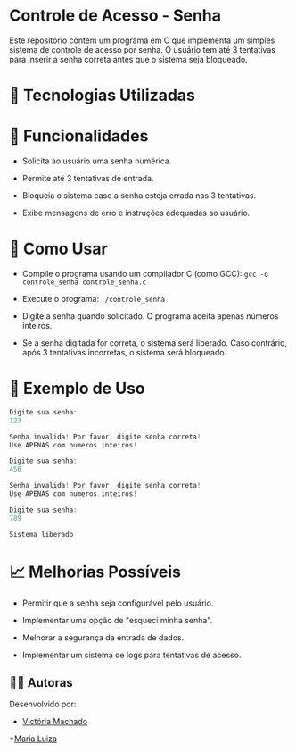 # Controle de Acesso - Senha

Este repositório contém um programa em C que implementa um simples sistema de controle de acesso por senha. O usuário tem até 3 tentativas para inserir a senha correta antes que o sistema seja bloqueado.

# 📌 Tecnologias Utilizadas



# 🔹 Funcionalidades

* Solicita ao usuário uma senha numérica.

* Permite até 3 tentativas de entrada.

* Bloqueia o sistema caso a senha esteja errada nas 3 tentativas.

* Exibe mensagens de erro e instruções adequadas ao usuário.

# 🚀 Como Usar

* Compile o programa usando um compilador C (como GCC): ```gcc -o controle_senha controle_senha.c```

* Execute o programa: ```./controle_senha```

* Digite a senha quando solicitado. O programa aceita apenas números inteiros.

* Se a senha digitada for correta, o sistema será liberado. Caso contrário, após 3 tentativas incorretas, o sistema será bloqueado.

# 📌 Exemplo de Uso

```c++
Digite sua senha:
123

Senha invalida! Por favor, digite senha correta!
Use APENAS com numeros inteiros!

Digite sua senha:
456

Senha invalida! Por favor, digite senha correta!
Use APENAS com numeros inteiros!

Digite sua senha:
789

Sistema liberado
```

# 📈 Melhorias Possíveis

* Permitir que a senha seja configurável pelo usuário.

* Implementar uma opção de "esqueci minha senha".

* Melhorar a segurança da entrada de dados.

* Implementar um sistema de logs para tentativas de acesso.

## 👩‍💻 Autoras

Desenvolvido por:

* [Victória Machado](https://github.com/VickMM)

*[Maria Luiza](https://github.com/i-malur)
